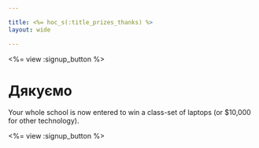 ```yaml
---

title: <%= hoc_s(:title_prizes_thanks) %>
layout: wide

---
```


<%= view :signup_button %>

# Дякуємо

Your whole school is now entered to win a class-set of laptops (or $10,000 for other technology).

<%= view :signup_button %>